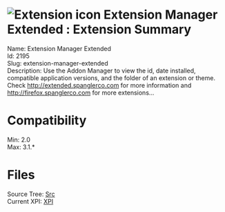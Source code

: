 # ![Extension icon](https://addons.thunderbird.net/user-media/addon_icons/2/2195-64.png?modified=1275584045) Extension Manager Extended : Extension Summary

Name: Extension Manager Extended  
Id: 2195  
Slug: extension-manager-extended  
Description: Use the Addon Manager to view the id, date installed, compatible application versions, and the folder of an extension or theme. Check <a rel="nofollow" href="https://outgoing.prod.mozaws.net/v1/e93f13619c443768cc63a99631465a5e33e0a855e8b7359ef63b4a2020d0d8c8/http%3A//extended.spanglerco.com">http://extended.spanglerco.com</a> for more information and <a rel="nofollow" href="https://outgoing.prod.mozaws.net/v1/2c6602d688d4624d4dadf83e10feeb1738f6e2b8c8cef3d8355f2eb7304dbd13/http%3A//firefox.spanglerco.com">http://firefox.spanglerco.com</a> for more extensions...
  

# Compatibility
Min: 2.0  
Max: 3.1.*  

# Files

Source Tree: [Src](C:/Dev/Thunderbird/ThunderKdB/xall/xOther/2195-extension-manager-extended/src)  
Current XPI: [XPI](C:/Dev/Thunderbird/ThunderKdB/xall/xOther/2195-extension-manager-extended/xpi)  



